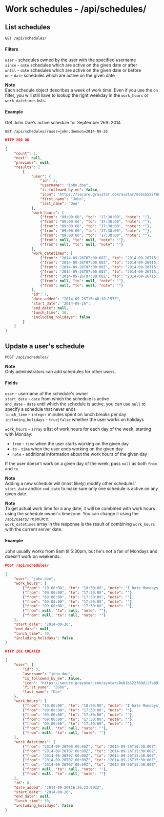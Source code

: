 Work schedules - /api/schedules/
================================

## List schedules

`GET /api/schedules/`

#### Filters

`user` - schedules owned by the user with the specified username  
`since` - `date` schedules which are active on the given date or after  
`until` - `date` schedules which are active on the given date or before  
`on` - `date` schedules which are active on the given date  

__Note__  
Each schedule object describes a week of work time. Even if you use the `on` filter, you will still have to lookup the right weekday in the `work_hours` or `work_datetimes` lists.

#### Example

Get John Doe's active schedule for September 26th 2014

`GET /api/schedules/?user=john.doe&on=2014-09-26`

```json
HTTP 200 OK

{
    "count": 1, 
    "next": null, 
    "previous": null, 
    "results": [
        {
            "user": {
                "id": 3, 
                "username": "john.doe", 
                "is_followed_by_me": false, 
                "icon": "https://secure.gravatar.com/avatar/8eb1b522f60d11fa897de1dc6351b7e8?d=mm", 
                "first_name": "John", 
                "last_name": "Doe"
            }, 
            "work_hours": [
                {"from": "09:00:00", "to": "17:30:00", "note": ""},
                {"from": "09:00:00", "to": "17:30:00", "note": ""},
                {"from": "09:00:00", "to": "17:30:00", "note": ""},
                {"from": "09:00:00", "to": "17:30:00", "note": ""},
                {"from": "09:00:00", "to": "17:30:00", "note": ""},
                {"from": null, "to": null, "note": ""},
                {"from": null, "to": null, "note": ""}
            ], 
            "work_datetimes": [
                {"from": "2014-09-26T07:00:00Z", "to": "2014-09-26T15:30:00Z", "note": ""},
                {"from": "2014-09-26T07:00:00Z", "to": "2014-09-26T15:30:00Z", "note": ""},
                {"from": "2014-09-26T07:00:00Z", "to": "2014-09-26T15:30:00Z", "note": ""},
                {"from": "2014-09-26T07:00:00Z", "to": "2014-09-26T15:30:00Z", "note": ""},
                {"from": "2014-09-26T07:00:00Z", "to": "2014-09-26T15:30:00Z", "note": ""},
                {"from": null, "to": null, "note": ""},
                {"from": null, "to": null, "note": ""}
            ], 
            "id": 7, 
            "date_added": "2014-09-26T15:48:10.157Z", 
            "start_date": "2014-09-26", 
            "end_date": null, 
            "lunch_time": 30, 
            "including_holidays": false
        }
    ]
}
```

## Update a user's schedule

`POST /api/schedules/`

__Note__  
Only administrators can add schedules for other users.

#### Fields

`user` - username of the schedule's owner  
`start_date` - `date` from which the schedule is active  
`end_date` - `date` until which the schedule is active, you can use `null` to specify a schedule that never ends  
`lunch_time` - `integer` minutes spent on lunch breaks per day  
`including_holidays` - `true|false` whether the user works on holidays  

`work_hours` - `array` a list of work hours for each day of the week, starting with Monday:  
- `from` - `time` when the user starts working on the given day  
- `to` - `time` when the user ends working on the given day  
- `note` - additional information about the work hours of the given day  

If the user doesn't work on a given day of the week, pass `null` as both `from` and `to`.

__Note__  
Adding a new schedule will (most likely) modify other schedules' `start_date` and/or `end_date` to make sure only one schedule is active on any given date.

__Note__  
To get actual work time for a any date, it will be combined with work hours using the schedule owner's timezone. You can change it using the [`/api/users/`](users.md) resource.  
`work_datetimes` array in the response is the result of combining `work_hours` with the current server date.

#### Example

John usually works from 9am til 5:30pm, but he's not a fan of Mondays and doesn't work on weekends.

```json
POST /api/schedules/

{
    "user": "john.doe",
    "work_hours": [
        {"from": "10:00:00", "to": "18:30:00", "note": "I hate Mondays"},
        {"from": "09:00:00", "to": "17:30:00", "note": ""},
        {"from": "09:00:00", "to": "17:30:00", "note": ""},
        {"from": "09:00:00", "to": "17:30:00", "note": ""},
        {"from": "09:00:00", "to": "17:30:00", "note": ""},
        {"from": null, "to": null, "note": ""},
        {"from": null, "to": null, "note": ""}
    ], 
    "start_date": "2014-09-26", 
    "end_date": null, 
    "lunch_time": 30, 
    "including_holidays": false
}
```

```json
HTTP 201 CREATED

{
    "user": {
        "id": 3, 
        "username": "john.doe", 
        "is_followed_by_me": false, 
        "icon": "https://secure.gravatar.com/avatar/8eb1b522f60d11fa897de1dc6351b7e8?d=mm", 
        "first_name": "John", 
        "last_name": "Doe"
    }, 
    "work_hours": [
        {"from": "10:00:00", "to": "18:30:00", "note": "I hate Mondays"},
        {"from": "09:00:00", "to": "17:30:00", "note": ""},
        {"from": "09:00:00", "to": "17:30:00", "note": ""},
        {"from": "09:00:00", "to": "17:30:00", "note": ""},
        {"from": "09:00:00", "to": "17:30:00", "note": ""},
        {"from": null, "to": null, "note": ""},
        {"from": null, "to": null, "note": ""}
    ], 
    "work_datetimes": [
        {"from": "2014-09-26T08:00:00Z", "to": "2014-09-26T16:30:00Z", "note": "I hate Mondays"},
        {"from": "2014-09-26T07:00:00Z", "to": "2014-09-26T15:30:00Z", "note": ""},
        {"from": "2014-09-26T07:00:00Z", "to": "2014-09-26T15:30:00Z", "note": ""},
        {"from": "2014-09-26T07:00:00Z", "to": "2014-09-26T15:30:00Z", "note": ""},
        {"from": "2014-09-26T07:00:00Z", "to": "2014-09-26T15:30:00Z", "note": ""},
        {"from": null, "to": null, "note": ""},
        {"from": null, "to": null, "note": ""}
    ], 
    "id": 8, 
    "date_added": "2014-09-26T16:26:22.992Z", 
    "start_date": "2014-09-26", 
    "end_date": null, 
    "lunch_time": 30, 
    "including_holidays": false
}
```

